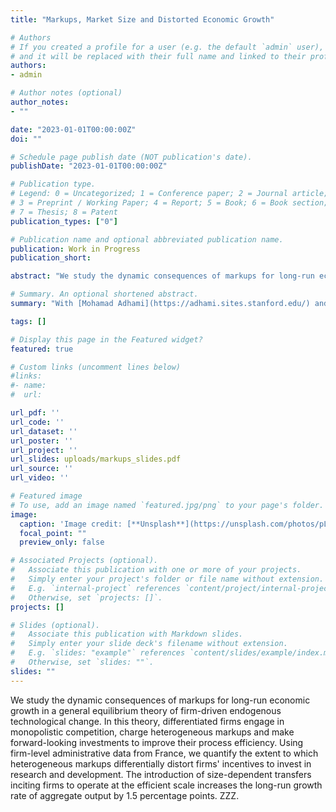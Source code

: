 ```yaml
---
title: "Markups, Market Size and Distorted Economic Growth"

# Authors
# If you created a profile for a user (e.g. the default `admin` user), write the username (folder name) here
# and it will be replaced with their full name and linked to their profile.
authors:
- admin

# Author notes (optional)
author_notes:
- ""

date: "2023-01-01T00:00:00Z"
doi: ""

# Schedule page publish date (NOT publication's date).
publishDate: "2023-01-01T00:00:00Z"

# Publication type.
# Legend: 0 = Uncategorized; 1 = Conference paper; 2 = Journal article;
# 3 = Preprint / Working Paper; 4 = Report; 5 = Book; 6 = Book section;
# 7 = Thesis; 8 = Patent
publication_types: ["0"]

# Publication name and optional abbreviated publication name.
publication: Work in Progress
publication_short:

abstract: "We study the dynamic consequences of markups for long-run economic growth in a general equilibrium theory of firm-driven endogenous technological change. In this theory, differentiated firms engage in monopolistic competition, charge heterogeneous markups and make forward-looking investments to improve their process efficiency. Using firm-level administrative data from France, we quantify the extent to which heterogeneous markups differentially distort firms' incentives to invest in research and development. The introduction of size-dependent transfers inciting firms to operate at the efficient scale increases the long-run growth rate of aggregate output by 1.5 percentage points. ZZZ."

# Summary. An optional shortened abstract.
summary: "With [Mohamad Adhami](https://adhami.sites.stanford.edu/) and Emma Rockall \n\n What are the consequences of markups for long-run economic growth?"

tags: []

# Display this page in the Featured widget?
featured: true

# Custom links (uncomment lines below)
#links:
#- name:
#  url:

url_pdf: ''
url_code: ''
url_dataset: ''
url_poster: ''
url_project: ''
url_slides: uploads/markups_slides.pdf
url_source: ''
url_video: ''

# Featured image
# To use, add an image named `featured.jpg/png` to your page's folder.
image:
  caption: 'Image credit: [**Unsplash**](https://unsplash.com/photos/pLCdAaMFLTE)'
  focal_point: ""
  preview_only: false

# Associated Projects (optional).
#   Associate this publication with one or more of your projects.
#   Simply enter your project's folder or file name without extension.
#   E.g. `internal-project` references `content/project/internal-project/index.md`.
#   Otherwise, set `projects: []`.
projects: []

# Slides (optional).
#   Associate this publication with Markdown slides.
#   Simply enter your slide deck's filename without extension.
#   E.g. `slides: "example"` references `content/slides/example/index.md`.
#   Otherwise, set `slides: ""`.
slides: ""
---
```


We study the dynamic consequences of markups for long-run economic growth in a general equilibrium theory of firm-driven endogenous technological change. In this theory, differentiated firms engage in monopolistic competition, charge heterogeneous markups and make forward-looking investments to improve their process efficiency. Using firm-level administrative data from France, we quantify the extent to which heterogeneous markups differentially distort firms' incentives to invest in research and development. The introduction of size-dependent transfers inciting firms to operate at the efficient scale increases the long-run growth rate of aggregate output by 1.5 percentage points. ZZZ.
